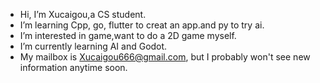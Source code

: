 -  Hi, I’m Xucaigou,a CS student.
-  I’m learning Cpp, go, flutter to creat an app.and py to try ai. 
-  I’m interested in game,want to do a 2D game myself.
-  I’m currently learning AI and Godot.
-  My mailbox is Xucaigou666@gmail.com, but I probably won't see new information anytime soon.


<!---
Xucaigou/Xucaigou is a ✨ special ✨ repository because its `README.md` (this file) appears on your GitHub profile.
You can click the Preview link to take a look at your changes.
--->
